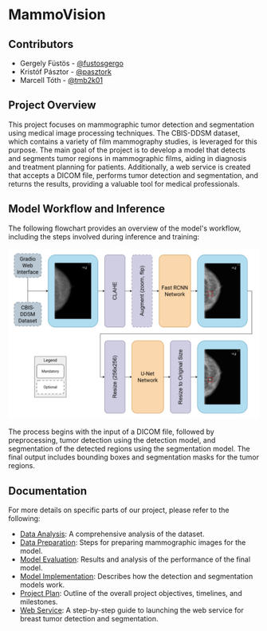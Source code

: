 # MammoVision

## Contributors

* Gergely Füstös - [@fustosgergo](https://github.com/fustosgergo)
* Kristóf Pásztor - [@pasztork](https://github.com/pasztork)
* Marcell Tóth - [@tmb2k01](https://github.com/tmb2k01)

## Project Overview

This project focuses on mammographic tumor detection and segmentation using medical image processing techniques. The CBIS-DDSM dataset, which contains a variety of film mammography studies, is leveraged for this purpose. The main goal of the project is to develop a model that detects and segments tumor regions in mammographic films, aiding in diagnosis and treatment planning for patients. Additionally, a web service is created that accepts a DICOM file, performs tumor detection and segmentation, and returns the results, providing a valuable tool for medical professionals.

## Model Workflow and Inference

The following flowchart provides an overview of the model's workflow, including the steps involved during inference and training:

![Model Workflow](doc/images/model_flowchart.png)

The process begins with the input of a DICOM file, followed by preprocessing, tumor detection using the detection model, and segmentation of the detected regions using the segmentation model. The final output includes bounding boxes and segmentation masks for the tumor regions.

## Documentation

For more details on specific parts of our project, please refer to the following:

* [Data Analysis](doc/data_analysis.md): A comprehensive analysis of the dataset.
* [Data Preparation](doc/data_preparation.md): Steps for preparing mammographic images for the model.
* [Model Evaluation](doc/model_evaluation.md): Results and analysis of the performance of the final model.
* [Model Implementation](doc/model_implementation.md): Describes how the detection and segmentation models work.
* [Project Plan](doc/project_plan.md): Outline of the overall project objectives, timelines, and milestones.
* [Web Service](doc/web_service.md): A step-by-step guide to launching the web service for breast tumor detection and segmentation.
